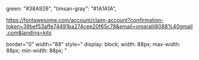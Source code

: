 green: "#38A926",
"timsan-gray": "#1A1A1A",

https://fontawesome.com/account/claim-account?confirmation-token=39bef53affe74491ba274cee20f65c78&email=omaralli8088%40gmail.com&landing=kits

border="0"
                    width="88"
                    style="
                      display: block;
                      width: 88px;
                      max-width: 88px;
                      min-width: 88px;
                    "